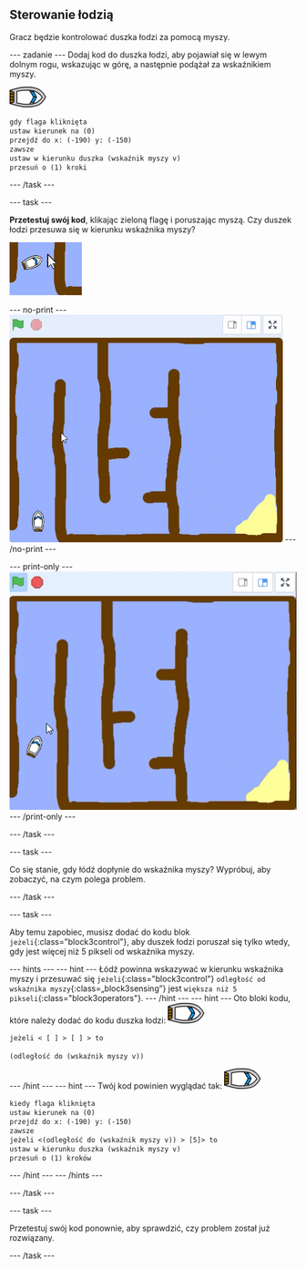 ## Sterowanie łodzią

Gracz będzie kontrolować duszka łodzi za pomocą myszy.

\--- zadanie \--- Dodaj kod do duszka łodzi, aby pojawiał się w lewym dolnym rogu, wskazując w górę, a następnie podążał za wskaźnikiem myszy.

![duszek łodzi](images/boat_resize.png)

```blocks3
gdy flaga kliknięta
ustaw kierunek na (0)
przejdź do x: (-190) y: (-150)
zawsze
ustaw w kierunku duszka (wskaźnik myszy v)
przesuń o (1) kroki
```

\--- /task \---

\--- task \---

**Przetestuj swój kod**, klikając zieloną flagę i poruszając myszą. Czy duszek łodzi przesuwa się w kierunku wskaźnika myszy?

![zrzut ekranu](images/boat-mouse.png)

\--- no-print \--- ![screenshot](images/boat-pointer-test-anim.gif) \--- /no-print \---

\--- print-only \--- ![screenshot](images/boat-pointer-test-anim.png) \--- /print-only \---

\--- /task \---

\--- task \---

Co się stanie, gdy łódź dopłynie do wskaźnika myszy? Wypróbuj, aby zobaczyć, na czym polega problem.

\--- /task \---

\--- task \---

Aby temu zapobiec, musisz dodać do kodu blok `jeżeli`{:class="block3control"}, aby duszek łodzi poruszał się tylko wtedy, gdy jest więcej niż 5 pikseli od wskaźnika myszy.

\--- hints \--- \--- hint \--- Łódź powinna wskazywać w kierunku wskaźnika myszy i przesuwać się `jeżeli`{:class="block3control"} `odległość od wskaźnika myszy`{:class=„block3sensing”} jest `większa niż 5 pikseli`{:class="block3operators"}. \--- /hint \--- \--- hint \--- Oto bloki kodu, które należy dodać do kodu duszka łodzi: ![duszek łodzi](images/boat_resize.png)

```blocks3
jeżeli < [ ] > [ ] > to

(odległość do (wskaźnik myszy v))
```

\--- /hint \--- \--- hint \--- Twój kod powinien wyglądać tak: ![duszek łodzi](images/boat_resize.png)

```blocks3
kiedy flaga kliknięta
ustaw kierunek na (0)
przejdź do x: (-190) y: (-150)
zawsze
jeżeli <(odległość do (wskaźnik myszy v)) > [5]> to
ustaw w kierunku duszka (wskaźnik myszy v)
przesuń o (1) kroków
```

\--- /hint \--- \--- /hints \---

\--- /task \---

\--- task \---

Przetestuj swój kod ponownie, aby sprawdzić, czy problem został już rozwiązany.

\--- /task \---